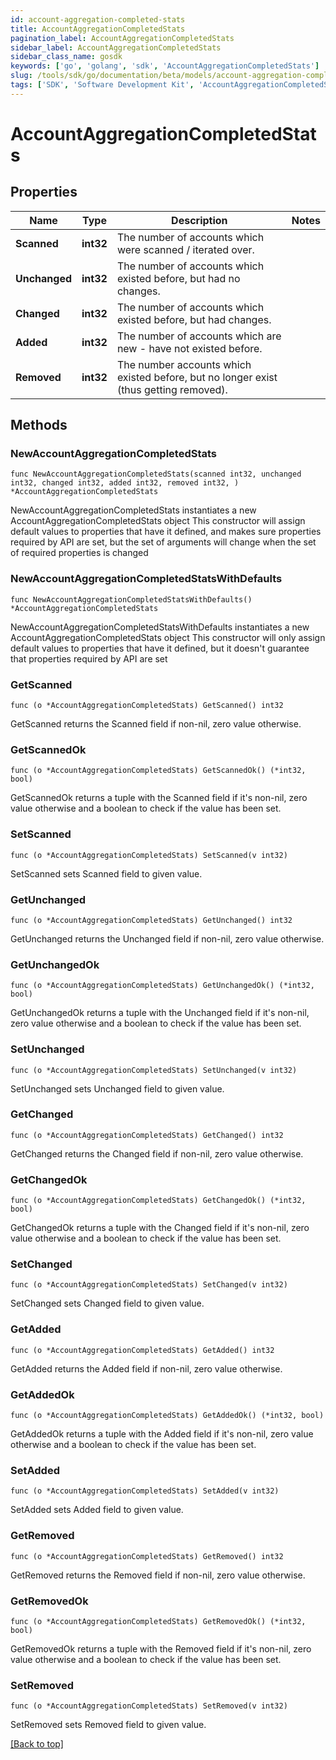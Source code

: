 ```yaml
---
id: account-aggregation-completed-stats
title: AccountAggregationCompletedStats
pagination_label: AccountAggregationCompletedStats
sidebar_label: AccountAggregationCompletedStats
sidebar_class_name: gosdk
keywords: ['go', 'golang', 'sdk', 'AccountAggregationCompletedStats'] 
slug: /tools/sdk/go/documentation/beta/models/account-aggregation-completed-stats
tags: ['SDK', 'Software Development Kit', 'AccountAggregationCompletedStats']
---
```


# AccountAggregationCompletedStats

## Properties

Name | Type | Description | Notes
------------ | ------------- | ------------- | -------------
**Scanned** | **int32** | The number of accounts which were scanned / iterated over. | 
**Unchanged** | **int32** | The number of accounts which existed before, but had no changes. | 
**Changed** | **int32** | The number of accounts which existed before, but had changes. | 
**Added** | **int32** | The number of accounts which are new - have not existed before. | 
**Removed** | **int32** | The number accounts which existed before, but no longer exist (thus getting removed). | 

## Methods

### NewAccountAggregationCompletedStats

`func NewAccountAggregationCompletedStats(scanned int32, unchanged int32, changed int32, added int32, removed int32, ) *AccountAggregationCompletedStats`

NewAccountAggregationCompletedStats instantiates a new AccountAggregationCompletedStats object
This constructor will assign default values to properties that have it defined,
and makes sure properties required by API are set, but the set of arguments
will change when the set of required properties is changed

### NewAccountAggregationCompletedStatsWithDefaults

`func NewAccountAggregationCompletedStatsWithDefaults() *AccountAggregationCompletedStats`

NewAccountAggregationCompletedStatsWithDefaults instantiates a new AccountAggregationCompletedStats object
This constructor will only assign default values to properties that have it defined,
but it doesn't guarantee that properties required by API are set

### GetScanned

`func (o *AccountAggregationCompletedStats) GetScanned() int32`

GetScanned returns the Scanned field if non-nil, zero value otherwise.

### GetScannedOk

`func (o *AccountAggregationCompletedStats) GetScannedOk() (*int32, bool)`

GetScannedOk returns a tuple with the Scanned field if it's non-nil, zero value otherwise
and a boolean to check if the value has been set.

### SetScanned

`func (o *AccountAggregationCompletedStats) SetScanned(v int32)`

SetScanned sets Scanned field to given value.


### GetUnchanged

`func (o *AccountAggregationCompletedStats) GetUnchanged() int32`

GetUnchanged returns the Unchanged field if non-nil, zero value otherwise.

### GetUnchangedOk

`func (o *AccountAggregationCompletedStats) GetUnchangedOk() (*int32, bool)`

GetUnchangedOk returns a tuple with the Unchanged field if it's non-nil, zero value otherwise
and a boolean to check if the value has been set.

### SetUnchanged

`func (o *AccountAggregationCompletedStats) SetUnchanged(v int32)`

SetUnchanged sets Unchanged field to given value.


### GetChanged

`func (o *AccountAggregationCompletedStats) GetChanged() int32`

GetChanged returns the Changed field if non-nil, zero value otherwise.

### GetChangedOk

`func (o *AccountAggregationCompletedStats) GetChangedOk() (*int32, bool)`

GetChangedOk returns a tuple with the Changed field if it's non-nil, zero value otherwise
and a boolean to check if the value has been set.

### SetChanged

`func (o *AccountAggregationCompletedStats) SetChanged(v int32)`

SetChanged sets Changed field to given value.


### GetAdded

`func (o *AccountAggregationCompletedStats) GetAdded() int32`

GetAdded returns the Added field if non-nil, zero value otherwise.

### GetAddedOk

`func (o *AccountAggregationCompletedStats) GetAddedOk() (*int32, bool)`

GetAddedOk returns a tuple with the Added field if it's non-nil, zero value otherwise
and a boolean to check if the value has been set.

### SetAdded

`func (o *AccountAggregationCompletedStats) SetAdded(v int32)`

SetAdded sets Added field to given value.


### GetRemoved

`func (o *AccountAggregationCompletedStats) GetRemoved() int32`

GetRemoved returns the Removed field if non-nil, zero value otherwise.

### GetRemovedOk

`func (o *AccountAggregationCompletedStats) GetRemovedOk() (*int32, bool)`

GetRemovedOk returns a tuple with the Removed field if it's non-nil, zero value otherwise
and a boolean to check if the value has been set.

### SetRemoved

`func (o *AccountAggregationCompletedStats) SetRemoved(v int32)`

SetRemoved sets Removed field to given value.



[[Back to top]](#) 


